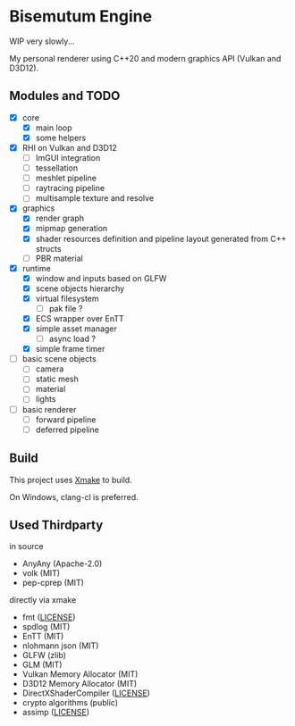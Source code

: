 # Bisemutum Engine

WIP very slowly...

My personal renderer using C++20 and modern graphics API (Vulkan and D3D12).

## Modules and TODO

* [x] core
  * [x] main loop
  * [x] some helpers
* [x] RHI on Vulkan and D3D12
  * [ ] ImGUI integration
  * [ ] tessellation
  * [ ] meshlet pipeline
  * [ ] raytracing pipeline
  * [ ] multisample texture and resolve
* [x] graphics
  * [x] render graph
  * [x] mipmap generation
  * [x] shader resources definition and pipeline layout generated from C++ structs
  * [ ] PBR material
* [x] runtime
  * [x] window and inputs based on GLFW
  * [x] scene objects hierarchy
  * [x] virtual filesystem
    * [ ] pak file ?
  * [x] ECS wrapper over EnTT
  * [x] simple asset manager
    * [ ] async load ?
  * [x] simple frame timer
* [ ] basic scene objects
  * [ ] camera
  * [ ] static mesh
  * [ ] material
  * [ ] lights
* [ ] basic renderer
  * [ ] forward pipeline
  * [ ] deferred pipeline

## Build

This project uses [Xmake](https://xmake.io/) to build.

On Windows, clang-cl is preferred.

## Used Thirdparty

in source

* AnyAny (Apache-2.0)
* volk (MIT)
* pep-cprep (MIT)

directly via xmake

* fmt ([LICENSE](https://github.com/fmtlib/fmt/blob/master/LICENSE))
* spdlog (MIT)
* EnTT (MIT)
* nlohmann json (MIT)
* GLFW (zlib)
* GLM (MIT)
* Vulkan Memory Allocator (MIT)
* D3D12 Memory Allocator (MIT)
* DirectXShaderCompiler ([LICENSE](https://github.com/microsoft/DirectXShaderCompiler/blob/main/LICENSE.TXT))
* crypto algorithms (public)
* assimp ([LICENSE](https://github.com/assimp/assimp/blob/master/LICENSE))

